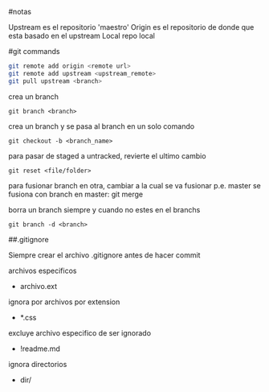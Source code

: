 #notas

Upstream es el repositorio 'maestro'
Origin es el repositorio de donde que esta basado en el upstream
Local repo local

#git commands

```sh
git remote add origin <remote url>
git remote add upstream <upstream_remote>
git pull upstream <branch>
```

crea un branch 

```
git branch <branch>
```

crea un branch y se pasa al branch en un solo comando
```
git checkout -b <branch_name>
```

para pasar de staged a untracked, revierte el ultimo cambio
```
git reset <file/folder>
```

para fusionar branch en otra, cambiar a la cual se va fusionar p.e. master se fusiona con branch
en master:
git merge <branch>

borra un branch siempre y cuando no estes en el branchs
```
git branch -d <branch>
```

##.gitignore

Siempre crear el archivo .gitignore antes de hacer commit

archivos especificos

- archivo.ext

ignora por archivos por extension

- *.css

excluye archivo especifico de ser ignorado

- !readme.md

ignora directorios
- dir/